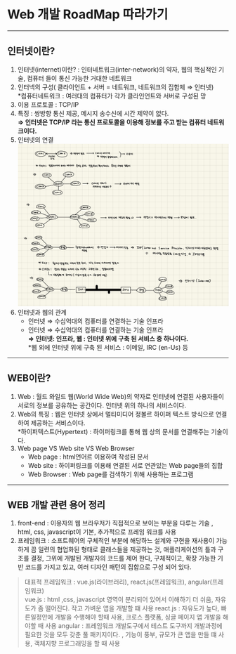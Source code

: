 # Web 개발 RoadMap 따라가기

***
## 인터넷이란?
1. 인터넷(internet)이란? : 인터네트워크(inter-network)의 약자, 웹의 핵심적인 기술, 컴퓨터 들이 통신 가능한 거대한 네트워크 
2. 인터넥의 구성( 클라이언트 + 서버 = 네트워크, 네트워크의 집합체 ⇒ 인터넷)  
   *컴퓨터네트워크 : 여러대의 컴퓨터가 각가 클라인언트와 서버로 구성된 망
3. 이용 프로토콜 : TCP/IP
4. 특징 : 쌍방향 통신 제공, 메시지 송수신에 시간 제약이 없다.  
**⇒ 인터넷은 TCP/IP 라는 통신 프로토콜을 이용해 정보를 주고 받는 컴퓨터 네트워크이다.**
5. 인터넷의 연결  
![인터넷 연결 방식](./img/internet.jpeg)  
6. 인터넷과 웹의 관계  
   - 인터넷 ⇒ 수십억대의 컴퓨터를 연결하는 기술 인프라  
   - 인터넷 ⇒ 수십억대의 컴퓨터를 연결하는 기술 인프라  
   **⇒ 인터넷: 인프라, 웹 : 인터넷 위에 구축 된 서비스 중 하나이다.**    
   *웹 외에 인터넷 위에 구축 된 서비스 : 이메일, IRC (en-Us) 등

***
## WEB이란?
1. Web : 월드 와일드 웹(World Wide Web)의 약자로 인터넷에 연결된 사용자들이 서로의 정보를 공유하는 공간이다. 인터넷 위의 하나의 서비스이다.  
2. Web의 특징 : 웹은 인터넷 상에서 멀티미디어 정볼르 하이퍼 텍스트 방식으로 연결하여 제공하는 서비스이다.  
 *하이퍼텍스트(Hypertext) : 하이퍼링크를 통해 웹 상의 문서를 연결해주는 기술이다. 
3. Web page VS Web site VS Web Browser  
   - Web page : html언어르 이용하여 작성된 문서  
   - Web site : 하이퍼링크를 이용해 연결된 서로 연관있는 Web page들의 집합  
   - Web Browser : Web page를 검색하기 위해 사용하는 프로그램  

***
## WEB 개발 관련 용어 정리
1. front-end : 이용자의 웹 브라우저가 직접적으로 보이는 부분을 다루는 기술 , html, css, javascript이 기본, 추가적으로 프레임 워크를 사용  
2. 프레임워크 : 소프트웨어의 구체적인 부분에 해당하느 설계와 구현을 재사용이 가능하게 끔 일련의 협업화된 형태로 클래스들을 제공하는 것, 애플리케이션의 틀과 구조를 결정, 그위에 개발된 개발자의 코드를 제어 한다, 구체적이고, 확장 가능한 기반 코드를 가지고 있고, 여러 디자인 패턴의 집합으로 구성 되어 있다.  
> 대표적 프레임워크 : vue.js(라이브러리), react.js(프레임워크), angular(프레임워크)  
   > vue.js : html ,css, javascript 영역이 분리되어 있어서 이해하기 더 쉬움, 자유도가 좀 떨어진다. 작고 가벼운 앱을 개발할 떄 사용
   > react.js : 자유도가 높다, 빠른일정안에 개발을 수행해야 할때 사용, 크로스 플랫폼, 싱글 페이지 앱 개발을 해야할 때 사용
   > angular : 프레임워크 개발도구에서 테스트 도구까지 개발과정에 필요한 것을 모두 갖춘 풀 패키지이다. , 기능이 풍부, 규모가 큰 앱을 만들 떄 사용, 객체지향 프로그래밍을 할 때 사용
 


